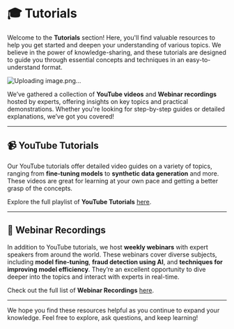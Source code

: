 # 🎓 Tutorials

Welcome to the **Tutorials** section! Here, you'll find valuable resources to help you get started and deepen your understanding of various topics. We believe in the power of knowledge-sharing, and these tutorials are designed to guide you through essential concepts and techniques in an easy-to-understand format.

![Uploading image.png…]()


We’ve gathered a collection of **YouTube videos** and **Webinar recordings** hosted by experts, offering insights on key topics and practical demonstrations. Whether you're looking for step-by-step guides or detailed explanations, we’ve got you covered!

---

## 📹 YouTube Tutorials

Our YouTube tutorials offer detailed video guides on a variety of topics, ranging from **fine-tuning models** to **synthetic data generation** and more. These videos are great for learning at your own pace and getting a better grasp of the concepts.

Explore the full playlist of **YouTube Tutorials** [here](https://github.com/ubiai-incorporated/LLM/tree/main/Tutorials/Youtube).

---

## 🎥 Webinar Recordings

In addition to YouTube tutorials, we host **weekly webinars** with expert speakers from around the world. These webinars cover diverse subjects, including **model fine-tuning**, **fraud detection using AI**, and **techniques for improving model efficiency**. They’re an excellent opportunity to dive deeper into the topics and interact with experts in real-time.

Check out the full list of **Webinar Recordings** [here](https://github.com/ubiai-incorporated/LLM/tree/main/Tutorials/Webinars).

---

We hope you find these resources helpful as you continue to expand your knowledge. Feel free to explore, ask questions, and keep learning!
